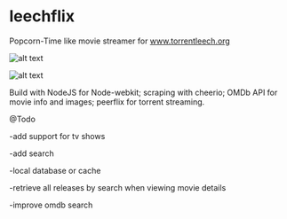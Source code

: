 # leechflix
Popcorn-Time like movie streamer for www.torrentleech.org

![alt text](http://s2.postimg.org/x94xwsn21/main.png "main")

![alt text](http://s2.postimg.org/6msh7tiux/details.png "det")


Build with NodeJS for Node-webkit; scraping with cheerio; OMDb API for movie info and images; peerflix for torrent streaming.

@Todo

-add support for tv shows

-add search

-local database or cache

-retrieve all releases by search when viewing movie details

-improve omdb search
